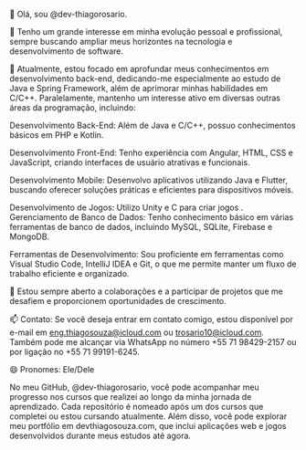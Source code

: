👋 Olá, sou @dev-thiagorosario.

👀 Tenho um grande interesse em minha evolução pessoal e profissional, sempre buscando ampliar meus horizontes na tecnologia e desenvolvimento de software.

🌱 Atualmente, estou focado em aprofundar meus conhecimentos em desenvolvimento back-end, dedicando-me especialmente ao estudo de Java e Spring Framework, além de aprimorar minhas habilidades em C/C++. Paralelamente, mantenho um interesse ativo em diversas outras áreas da programação, incluindo:

   Desenvolvimento Back-End: Além de Java e C/C++, possuo conhecimentos básicos em PHP e Kotlin.

   Desenvolvimento Front-End: Tenho experiência com Angular, HTML, CSS e JavaScript, criando interfaces de usuário atrativas e funcionais.

  Desenvolvimento Mobile: Desenvolvo aplicativos utilizando Java e Flutter, buscando oferecer soluções práticas e eficientes para dispositivos móveis.

  Desenvolvimento de Jogos: Utilizo Unity e C para criar jogos .
  Gerenciamento de Banco de Dados: Tenho conhecimento básico em várias ferramentas de banco de dados, incluindo MySQL, SQLite, Firebase e MongoDB.

  Ferramentas de Desenvolvimento: Sou proficiente em ferramentas como Visual Studio Code, IntelliJ IDEA e Git, o que me permite manter um fluxo de trabalho eficiente e organizado.

💞️ Estou sempre aberto a colaborações e a participar de projetos que me desafiem e proporcionem oportunidades de crescimento.

📫 Contato: Se você deseja entrar em contato comigo, estou disponível por e-mail em eng.thiagosouza@icloud.com ou trosario10@icloud.com. Também pode me alcançar via WhatsApp no número +55 71 98429-2157 ou por ligação no +55 71 99191-6245.

😄 Pronomes: Ele/Dele

No meu GitHub, @dev-thiagorosario, você pode acompanhar meu progresso nos cursos que realizei ao longo da minha jornada de aprendizado. Cada repositório é nomeado após um dos cursos que completei ou estou cursando atualmente. Além disso, você pode explorar meu portfólio em devthiagosouza.com, que inclui aplicações web e jogos desenvolvidos durante meus estudos até agora.
